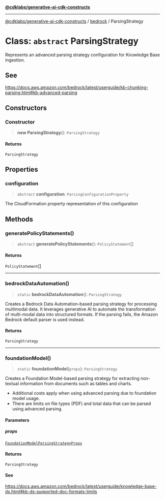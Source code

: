 [**@cdklabs/generative-ai-cdk-constructs**](../../../../README.md)

***

[@cdklabs/generative-ai-cdk-constructs](../../../../README.md) / [bedrock](../README.md) / ParsingStrategy

# Class: `abstract` ParsingStrategy

Represents an advanced parsing strategy configuration for Knowledge Base ingestion.

## See

https://docs.aws.amazon.com/bedrock/latest/userguide/kb-chunking-parsing.html#kb-advanced-parsing

## Constructors

### Constructor

> **new ParsingStrategy**(): `ParsingStrategy`

#### Returns

`ParsingStrategy`

## Properties

### configuration

> `abstract` **configuration**: `ParsingConfigurationProperty`

The CloudFormation property representation of this configuration

## Methods

### generatePolicyStatements()

> `abstract` **generatePolicyStatements**(): `PolicyStatement`[]

#### Returns

`PolicyStatement`[]

***

### bedrockDataAutomation()

> `static` **bedrockDataAutomation**(): `ParsingStrategy`

Creates a Bedrock Data Automation-based parsing strategy for processing multimodal data.
It leverages generative AI to automate the transformation of multi-modal data into structured formats.
If the parsing fails, the Amazon Bedrock default parser is used instead.

#### Returns

`ParsingStrategy`

***

### foundationModel()

> `static` **foundationModel**(`props`): `ParsingStrategy`

Creates a Foundation Model-based parsing strategy for extracting non-textual information
from documents such as tables and charts.
- Additional costs apply when using advanced parsing due to foundation model usage.
- There are limits on file types (PDF) and total data that can be parsed using advanced parsing.

#### Parameters

##### props

[`FoundationModelParsingStrategyProps`](../interfaces/FoundationModelParsingStrategyProps.md)

#### Returns

`ParsingStrategy`

#### See

https://docs.aws.amazon.com/bedrock/latest/userguide/knowledge-base-ds.html#kb-ds-supported-doc-formats-limits
